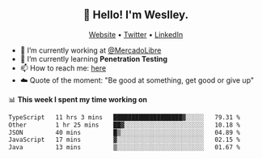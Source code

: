 <h2 align="center">👋 Hello! I'm Weslley.</h2>
<p align="center">
  <a href="http://weslleyneri.com.br">Website</a> •
  <a href="https://twitter.com/Weslley_Neri">Twitter</a> •
  <a href="https://www.linkedin.com/in/weslley-neri-3658908b">LinkedIn</a>
</p>


- 🔭 I’m currently working at [@MercadoLibre](https://github.com/mercadolibre)
- 🌱 I’m currently learning **Penetration Testing**
- 📫 How to reach me: [here](mailto:weslley39@gmail.com)
- ☁️ Quote of the moment: "Be good at something, get good or give up"

📊 **This week I spent my time working on**
<!--START_SECTION:waka-->

```txt
TypeScript   11 hrs 3 mins   ███████████████████▓░░░░░   79.31 %
Other        1 hr 25 mins    ██▓░░░░░░░░░░░░░░░░░░░░░░   10.18 %
JSON         40 mins         █▒░░░░░░░░░░░░░░░░░░░░░░░   04.89 %
JavaScript   17 mins         ▓░░░░░░░░░░░░░░░░░░░░░░░░   02.15 %
Java         13 mins         ▒░░░░░░░░░░░░░░░░░░░░░░░░   01.67 %
```

<!--END_SECTION:waka-->

<!-- Inspired by https://github.com/gruselhaus/gruselhaus -->